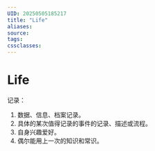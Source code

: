 ```yaml
---
UID: 20250505185217
title: "Life"
aliases: 
source: 
tags: 
cssclasses:
---
```

# Life
记录：
1. 数据、信息、档案记录。
2. 具体的某次值得记录的事件的记录、描述或流程。
3. 自身兴趣爱好。
4. 偶尔能用上一次的知识和常识。
